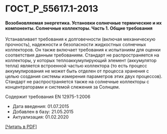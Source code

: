 # ГОСТ_Р_55617.1-2013

#### Возобновляемая энергетика. Установки солнечные термические и их компоненты. Солнечные коллекторы. Часть 1. Общие требования

Устанавливает требования к долговечности (включая механическую прочность), надежности и безопасности жидкостных солнечных коллекторов. Он также включает требования к испытаниям для оценки соответствия данным требованиям. Стандарт не распространяется на коллекторы, у которых теплоаккумулирующий элемент (аккумулятор тепла) является встроенной частью коллектора (то есть процесс аккумулирования не может быть отделен от процесса хранения с целью создания системы измерения параметров этих двух процессов). Стандарт не распространяется также на солнечные коллекторы с концентраторами и системой слежения за Солнцем.

Содержит требования EN 12975-1:2006

- Дата введения: 01.07.2015
- Добавлен в базу: 21.05.2015
- Актуализация: 01.02.2020

<a onclick="openFileCallback('https://standartgost.ru/g/ГОСТ_Р_55617.1-2013.pdf', 'ГОСТ_Р_55617.1-2013.pdf');" href="#">[Читать в PDF]</a>